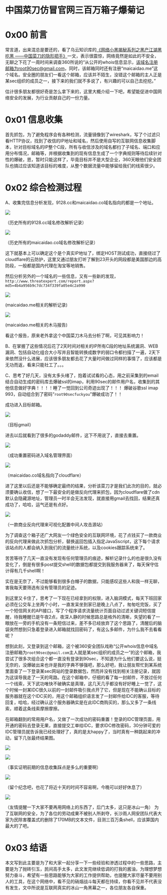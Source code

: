 # 中国菜刀仿冒官网三百万箱子爆菊记

0x00 前言
=====

常言道，出来混总是要还的，看了乌云知识库的[《网络小黑揭秘系列之黑产江湖黑吃黑 ——中国菜刀的隐形把手》](http://drops.wooyun.org/papers/13128)一文，表示很震惊，网络竟然是如此的不安全，无聊之下花了一周时间来调查360所说的“从公开的whois信息显示，该域名注册邮箱为root90sec@gmail.com，同时，该邮箱同时还有注册“maicaidao.me”这个域名。安全圈的朋友们一看这个邮箱，应该并不陌生，没错这个邮箱的主人正是某sec组织的成员之一，接下来的我们就不多说了，有兴趣的可以自己去挖挖。”

估计很多朋友都很好奇是怎么拿下来的，这里大概介绍一下吧，希望能促进中国网络安全的发展，为行业贡献自己的一份力量。

0x01 信息收集
=====

首先抓包，为了避免程序会有各种检测，流量镜像到了wireshark，写了个过滤只看HTTP协议，找到了收信的IP地址和域名，然后使用自写的互联网信息收集脚本，针对目标域名的IP整个C段，所有与收信涉及的域名都扫了子域名、端口和应用分布情况，邮箱等，并根据收集到的现有信息生成了一个字典规则等待后续针对性的爆破，恩，暂时只能这样了，毕竟目标并不是大型企业，360天眼他们安全团队也搞过应该知道该目标的难度，从整个数据流量中能够留给我们的线索很少。

0x02 综合检测过程
=====

A、收集完信息分析发现，9128.cc和maicaidao.co域名指向的都是一个地址。

![](http://drops.javaweb.org/uploads/images/2c51f622a50601f14dc5d46b923ca0cfe7e737b0.jpg)

（历史所有的9128.cc域名修改解析记录）

![](http://drops.javaweb.org/uploads/images/2f4f2ac3b1153484e313222fce3fb006b8ec34c0.jpg)

（历史所有的maicaidao.co域名修改解析记录）

这下就基本上可以确定这个是个真实IP地址了，绑定HOST测试成功，直接绕过了cloudflare的云防护，这里又通过朋友打听了解到23开头的网段都是美国那边的高防段，一般都是国内代理在淘宝等地销售。

然后分析另外的一个域名的一些信息，又有一些新的发现，`http://www.threatexpert.com/report.aspx?md5=4b4a956b9c7dc734f339fa05e4c2a990`

![](http://drops.javaweb.org/uploads/images/55842eaadda5b43c5c4beb13d04578cd2288e9a0.jpg)

(maicaidao.me相关的解析记录)

![](http://drops.javaweb.org/uploads/images/b69d16e37f987e3252b1d52bd0787c90533141d8.jpg)

(maicaidao.me相关的木马报告)

看这个报告，原来老外拿这个中国菜刀木马去分析了啊，可见其影响力！

B、在掌握了这些情况后花了2天时间对相关的IP所有C段的地址系统漏洞、WEB漏洞、包括自动化组合大小写并且智能转换成数字的弱口令都扫描了一遍，2天下来依然没什么进展，应该很多朋友都去花了大量时间做过同样的事情了，应该都是无功而返，看来只能社工了。。。

C、思考了好几天，没有太多头绪了，抱着试试看的心态，用之前采集到的email结合自动生成的密码库去爆破ssl的imap，利用90sec的邮件用户名，收集到的其他信息做好字典！！！！睡了一觉回到公司奇迹出现了！！！ 爆破谷歌ssl imap 993，自动组合到了密码“`root90secfuckyou`”爆破成功了！！

成功进入目标邮箱。

![](http://drops.javaweb.org/uploads/images/7635159d08c0e0d82044206503213fe9f7f15e22.jpg)

（目标gmail）

进去以后就看到了很多的godaddy邮件，这下不用说了，直接去重置。

![](http://drops.javaweb.org/uploads/images/d7ce2b043a8fa9fbcf9423c9d33535c367cc1caa.jpg)

（成功重置密码进入域名管理界面）

![](http://drops.javaweb.org/uploads/images/3cf70c318cbc44c9ce9c08cc4545801bce82432a.jpg)

（maicaidao.co域名指向了cloudflare）

进了这里以后还是不能够确定最终的结果，分析该菜刀才是我们此次的目的，就必须要确认收信，想了一下最安全的是做反向代理来抓包，因为cloudflare做了cdn默认会隐藏源地址，管理员一时半会无法发现，就直接用gmail去找回，结果还真成功了，哈哈，运气还是有点好。

![](http://drops.javaweb.org/uploads/images/efe57194c3137d53c46813dccb71916d2fc031e9.jpg)

（一款商业反向代理来可视化配置中间人攻击源站）

为了调查这个箱子还广大网友一个绿色安全的互联网环境，花了点钱买了一款商业的反向代理来做此次抓包分析，替换返回包插入指定JavaSscript，这下每个请求该站点的人都会纳入到我们的流量统计系统，以及cookies跟踪系统来了。

苦苦等待了几天一直没有发现有任何管理员的痕迹，解析记录什么的也是很久没有变化了，倒是有很多post提交shell的数据包都提交到我服务器来了，每天保守估计得有几千shell啊！

实在是无奈了，不过能够看到很多白帽子的数据，只能感叹这些人和我一样无聊，害我每天要筛选有没有管理员的足迹。

到这里又卡住了，思考了一下现在已经拿到的权限，进入脑洞模式，每天下班回家必须在公交车上坐两个小时，一直发呆坐到家已是晚上八点了，匆匆吃完饭，买了一个短信网关的API接口，写了个程序请求流量统计页面自动过滤关键词短信提醒，待我睡醒已是午夜2点，夜深人静的时候思路总是格外的清晰，失望的看了一眼放在一旁的手机没有一条短信过来，差不多已经放弃了这个思路了，清醒后的脑袋突然想到只急着登录进入邮箱就找回密码了，有这么多邮件，为什么我不去看看呢？

想到此刻，又登录到这个邮箱，这个被360安全团队戏称“公开whois信息中域名注册邮箱为`root90sec@gmail.com`主人就是某sec组织的成员之一”的这个邮箱，我尝试了很多次组合这个都一直没有登录到90sec，不知道为什么他们要这么说，挺无奈的，没爆破出来也许是我的字典不够强吧，那么好吧，我让朋友帮忙到某系统里面查了一下登录某sec网站的登录数据包，然而并没有找到相关注册记录，就因为这误导我走了一天的弯路。在这个邮箱中，仔细的看了每一封邮件，不放过任何一个线索，天下武功唯快不破确实是真理，这几天几乎都没有好好睡上一觉了，这个时候一封某IDC很久以前的一封邮件吸引我点开了它，但是现在不能确认目标的服务器就在这个IDC买的，用这个邮箱组织语言发了一封邮件给IDC的客服，等待回复，哈哈，经过确认这个服务器确实是在此IDC商购买的，那么又多了一条线索，顺着这条线索摩擦摩擦。

在邮箱翻到的常用用户名，又做了一次成功的密码重置！登录的IDC管理页面，用开通的密码去登录无果，直接提交工单给IDC，要求IDC修改密码，30分钟可爱的IDC管理员就告诉我已经处理好了，真的是太happy了，当时真有一种跳起来的冲动，留下几张最终结果图。

![](http://drops.javaweb.org/uploads/images/64005c34b17aeab1a4c67247e6adeb14745d290d.jpg)

![](http://drops.javaweb.org/uploads/images/6450f11c700329472c5bcc7b421083558d658237.jpg)

（事实证明前期的信息收集踩点是多么的重要啊）

![](http://drops.javaweb.org/uploads/images/41749be49e436bc9ac49499574bc35cf0505149f.jpg)

（留个纪念吧，也花了将近十天的时间不容易啊，今晚可以好好休息了）

![](http://drops.javaweb.org/uploads/images/ea24cf926352cf7b6f51c2d19a0f41c21ed880b2.jpg)

（友情提醒一下大家不要再用网络上的东西了，后门太多，这只是冰山一角） 为了互联网的安全，为了各位的劳动成果不被别人所剥夺，长沙雨人网安团队代表大家为民除害覆盖式的删除了170MB的文本文件，目测三百万条shell，应该算国内最大的了吧。

0x03 结语
=====

本文写到此主要是为了和大家一起分享一下一些经验和渗透过程中的一些思路，主要是为了抛砖引玉，民间高手太多，此文发完继续低调的打我的酱油，为理想梦想努力奋斗，希望有一些思路能够为大家的工作提供帮助，也提醒大家尽量不要用别人的工具，在这个网络中，看不见的硝烟战斗每天都在持续，你看不见并不代表没有发生，文中所说是互联网真实的冰山一角黑幕之一，各位朋友各自保重。